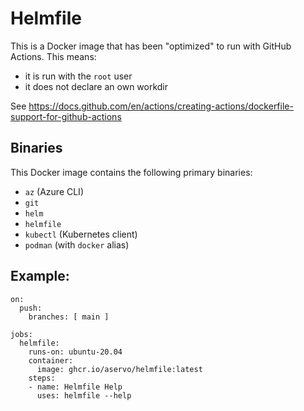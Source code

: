 Helmfile
========

This is a Docker image that has been "optimized" to run with GitHub Actions.
This means:

* it is run with the `root` user
* it does not declare an own workdir

See https://docs.github.com/en/actions/creating-actions/dockerfile-support-for-github-actions

## Binaries

This Docker image contains the following primary binaries:

* `az` (Azure CLI)
* `git`
* `helm`
* `helmfile`
* `kubectl` (Kubernetes client)
* `podman` (with `docker` alias)

## Example:

```
on:
  push:
    branches: [ main ]

jobs:
  helmfile:
    runs-on: ubuntu-20.04
    container:
      image: ghcr.io/aservo/helmfile:latest
    steps:
    - name: Helmfile Help
      uses: helmfile --help
```
